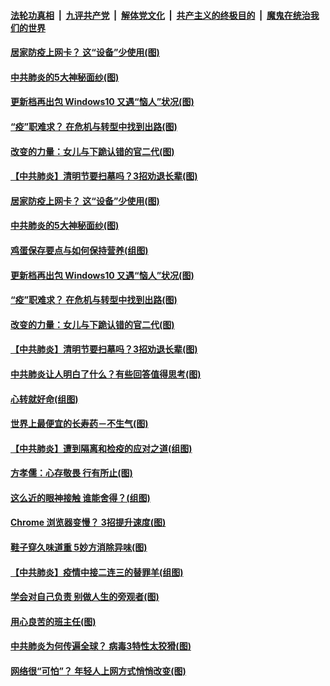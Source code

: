 ####  [法轮功真相](../../../../basic/blob/master/README.md?t=03312101) &nbsp;|&nbsp; [九评共产党](../../../../9ping.md/blob/master/README.md?t=03312101) &nbsp;|&nbsp; [解体党文化](../../../../jtdwh.md/blob/master/README.md?t=03312101)  &nbsp;|&nbsp; [共产主义的终极目的](../../../../gczydzjmd.md/blob/master/README.md?t=03312101) &nbsp;|&nbsp; [魔鬼在统治我们的世界](../../../../mgztzwmdsj.md/blob/master/README.md?t=03312101) 

#### [居家防疫上网卡？ 这“设备”少使用(图)](../pages/p8/928121.md?t=03312101) 

#### [中共肺炎的5大神秘面纱(图)](../pages/p8/928093.md?t=03312101) 

#### [更新档再出包 Windows10 又遇“恼人”状况(图)](../pages/p8/928027.md?t=03312101) 

#### [“疫”职难求？ 在危机与转型中找到出路(图)](../pages/p8/928006.md?t=03312101) 

#### [改变的力量：女儿与下跪认错的官二代(图)](../pages/p8/924925.md?t=03312101) 

#### [【中共肺炎】清明节要扫墓吗？3招劝退长辈(图)](../pages/p8/927615.md?t=03312101) 

#### [居家防疫上网卡？ 这“设备”少使用(图)](../pages/p8/928121.md?t=03312101) 

#### [中共肺炎的5大神秘面纱(图)](../pages/p8/928093.md?t=03312101) 

#### [鸡蛋保存要点与如何保持营养(组图)](../pages/p8/927626.md?t=03312101) 

#### [更新档再出包 Windows10 又遇“恼人”状况(图)](../pages/p8/928027.md?t=03312101) 

#### [“疫”职难求？ 在危机与转型中找到出路(图)](../pages/p8/928006.md?t=03312101) 

#### [改变的力量：女儿与下跪认错的官二代(图)](../pages/p8/924925.md?t=03312101) 

#### [【中共肺炎】清明节要扫墓吗？3招劝退长辈(图)](../pages/p8/927615.md?t=03312101) 

#### [中共肺炎让人明白了什么？有些回答值得思考(图)](../pages/p8/927992.md?t=03312101) 

#### [心转就好命(组图)](../pages/p8/927836.md?t=03312101) 

#### [世界上最便宜的长寿药－不生气(图)](../pages/p8/927604.md?t=03312101) 

#### [【中共肺炎】遭到隔离和检疫的应对之道(组图)](../pages/p8/927827.md?t=03312101) 

#### [方孝儒：心存敬畏 行有所止(图)](../pages/p8/927618.md?t=03312101) 

#### [这么近的眼神接触 谁能舍得？(组图)](../pages/p8/927825.md?t=03312101) 

#### [Chrome 浏览器变慢？ 3招提升速度(图)](../pages/p8/927824.md?t=03312101) 

#### [鞋子穿久味道重 5妙方消除异味(图)](../pages/p8/927774.md?t=03312101) 

#### [【中共肺炎】疫情中接二连三的替罪羊(组图)](../pages/p8/927573.md?t=03312101) 

#### [学会对自己负责 别做人生的旁观者(图)](../pages/p8/927599.md?t=03312101) 

#### [用心良苦的班主任(图)](../pages/p8/927693.md?t=03312101) 

#### [中共肺炎为何传遍全球？ 病毒3特性太狡猾(图)](../pages/p8/927690.md?t=03312101) 

#### [网络很“可怕”？ 年轻人上网方式悄悄改变(图)](../pages/p8/927593.md?t=03312101) 

